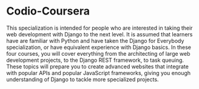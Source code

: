 # Codio-Coursera
This specialization is intended for people who are interested in taking their web development with Django to the next level. It is assumed that learners have are familiar with Python and have taken the Django for Everybody specialization, or have equivalent experience with Django basics.  In these four courses, you will cover everything from the architecting of large web development projects, to the Django REST framework, to task queuing. These topics will prepare you to create  advanced websites that integrate with popular APIs and popular JavaScript frameworks, giving you enough understanding of Django to tackle more specialized projects.
